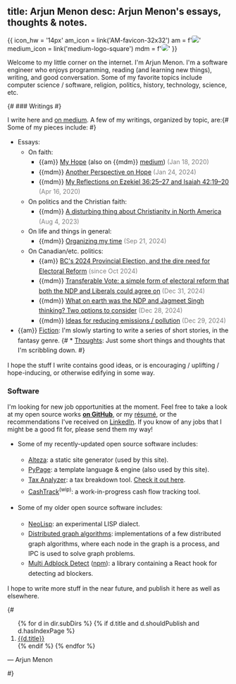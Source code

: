 title: Arjun Menon
desc: Arjun Menon's essays, thoughts & notes.
---
<style>
.content {
	font-family: {{ fancy_sans_1 }};
	font-size: normal;
}
h1, h2 {
	margin-top: 1em;
}
ul {
	line-height: 1.6em;
}
.datenote {
	color: gray;
}
</style>
{{
	icon_hw = '14px'
	am_icon = link('AM-favicon-32x32')
	am = f'<img style="display:inline; border-radius: 16%;" src="{am_icon}" height="{icon_hw}" width="{icon_hw}"/>'
	medium_icon = link('medium-logo-square')
	mdm = f'<img style="display:inline; border-radius: 35%;" src="{medium_icon}" height="{icon_hw}" width="{icon_hw}"/>'
}}

Welcome to my little corner on the internet. I'm Arjun Menon. I'm a software engineer who enjoys programming, reading (and learning new things), writing, and good conversation. Some of my favorite topics include computer science / software, religion, politics, history, technology, science, etc.

{# ### Writings #}

I write here and [on medium](https://medium.com/@arjungmenon). A few of my writings, organized by topic, are:{# Some of my pieces include: #}
* Essays:
	* On faith:
		* {{am}} [My Hope]({{link('my-hope')}}) (also on {{mdm}} [medium](https://medium.com/@arjungmenon/my-hope-bb8d0178797b)) <span class="datenote">(Jan 18, 2020)</span>
		* {{mdm}} [Another Perspective on Hope](https://medium.com/@arjungmenon/another-perspective-on-hope-b812f6388fdc) <span class="datenote">(Jan 24, 2024)</span>
		* {{mdm}} [My Reflections on Ezekiel 36:25–27 and Isaiah 42:19–20](https://medium.com/@arjungmenon/ezekiel-36-25-27-and-isaiah-42-19-20-945028192388) <span class="datenote">(Apr 16, 2020)</span>
	* On politics and the Christian faith:
		* {{mdm}} [A disturbing thing about Christianity in North America](https://medium.com/@arjungmenon/one-disturbing-thing-on-christianity-in-north-america-9dae8088c0e4) <span class="datenote">(Aug 4, 2023)</span>
	* On life and things in general:
		* {{mdm}} [Organizing my time](https://medium.com/life-and-things/carving-out-my-time-4596332ae631) <span class="datenote">(Sep 21, 2024)</span>
	* On Canadian/etc. politics:
		* {{am}} [BC's 2024 Provincial Election, and the dire need for Electoral Reform]({{link('bc-2024-and-electoral-reform')}}) <span class="datenote">(since Oct 2024)</span>
		* {{mdm}} [Transferable Vote: a simple form of electoral reform that both the NDP and Liberals could agree on](https://medium.com/canada-forward/transferable-vote-a-simple-form-of-electoral-reform-that-both-the-ndp-and-liberals-could-agree-on-e1be752e2224) <span class="datenote">(Dec 31, 2024)</span>
		* {{mdm}} [What on earth was the NDP and Jagmeet Singh thinking? Two options to consider](https://medium.com/canada-forward/what-on-earth-was-the-ndp-and-jagmeet-singh-thinking-838e45a0daef) <span class="datenote">(Dec 28, 2024)</span>
		* {{mdm}} [Ideas for reducing emissions / pollution](https://medium.com/politics-and-systems/possible-solutions-to-reducing-pollution-carbon-emissions-d87f37ebf458) <span class="datenote">(Dec 29, 2024)</span>
* {{am}} [Fiction]({{link('fiction')}}): I'm slowly starting to write a series of short stories, in the fantasy genre.
{# * [Thoughts]({{link('thoughts')}}): Just some short things and thoughts that I'm scribbling down. #}

I hope the stuff I write contains good ideas, or is encouraging / uplifting / hope-inducing, or otherwise edifying in some way.

### Software

I'm looking for new job opportunities at the moment. Feel free to take a look at my open source works [**on GitHub**](https://github.com/arjun-menon), or my [résumé](https://gratom.com/arjun-menon/resume/), or the recommendations I've received on [LinkedIn](https://www.linkedin.com/in/arjungmenon/). If you know of any jobs that I might be a good fit for, please send them my way!

* Some of my recently-updated open source software includes:
	* [Alteza](https://github.com/arjun-menon/alteza): a static site generator (used by this site).
	* [PyPage](https://github.com/arjun-menon/pypage): a template language & engine (also used by this site).
	* [Tax Analyzer](https://github.com/arjun-menon/tax-analyzer): a tax breakdown tool. [Check it out here](https://arjun-menon.com/tax-analyzer).
	* [CashTrack](https://github.com/gratom-inc/CashTrack)<sup>(wip)</sup>: a work-in-progress cash flow tracking tool.

* Some of my older open source software includes:
	* [NeoLisp](https://github.com/novarc/NeoLisp): an experimental LISP dialect.
	* [Distributed graph algorithms](https://github.com/arjun-menon/Distributed-Graph-Algorithms): implementations of a few distributed graph algorithms, where each node in the graph is a process, and IPC is used to solve graph problems.
	* [Multi Adblock Detect](https://github.com/arjun-menon/multi-adblock-detect) ([npm](https://www.npmjs.com/package/multi-adblock-detect)): a library containing a React hook for detecting ad blockers.

I hope to write more stuff in the near future, and publish it here as well as elsewhere.

{#

<p>
<ol>
{% for d in dir.subDirs %}
{% if d.title and d.shouldPublish and d.hasIndexPage %}
<li><a href="{{link(d)}}">{{d.title}}</a></li>
{% endif %}
{% endfor %}
</ol>

&mdash; Arjun Menon

#}
